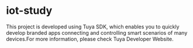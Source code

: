 # iot-study
This project is developed using Tuya SDK, which enables you to quickly develop branded apps connecting and controlling smart scenarios of many devices.For more information, please check Tuya Developer Website.
